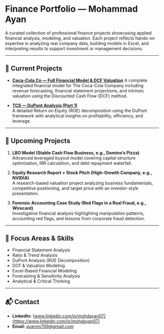 # Finance Portfolio — Mohammad Ayan

A curated collection of professional finance projects showcasing applied financial analysis, modeling, and valuation. Each project reflects hands-on expertise in analyzing real company data, building models in Excel, and interpreting results to support investment or management decisions.

---

## 📂 Current Projects

- [**Coca-Cola Co — Full Financial Model & DCF Valuation**](CocaCola-Financial-Model/CocaCola-Financial-Model-and-DCF.pdf)
  A complete integrated financial model for The Coca-Cola Company including revenue forecasting, financial statement projections, and intrinsic valuation using the Discounted Cash Flow (DCF) method.

- [**TCS — DuPont Analysis (Part 1)**](DuPont-TCS-Part1/TCS-DuPont-Analysis-Part1.pdf)  
  A detailed Return on Equity (ROE) decomposition using the DuPont framework with analytical insights on profitability, efficiency, and leverage.

---

## 🚧 Upcoming Projects

1. **LBO Model (Stable Cash Flow Business, e.g., Domino’s Pizza)**  
   Advanced leveraged buyout model covering capital structure optimization, IRR calculation, and debt repayment waterfall.  

2. **Equity Research Report + Stock Pitch (High-Growth Company, e.g., NVIDIA)**  
   A research-based valuation project analyzing business fundamentals, competitive positioning, and target price with an investor-style presentation.  

3. **Forensic Accounting Case Study (Red Flags in a Real Fraud, e.g., Wirecard)**  
   Investigative financial analysis highlighting manipulation patterns, accounting red flags, and lessons from corporate fraud detection.

---

## 🎯 Focus Areas & Skills

- Financial Statement Analysis  
- Ratio & Trend Analysis  
- DuPont Analysis (ROE Decomposition)  
- DCF & Valuation Modeling  
- Excel-Based Financial Modeling  
- Forecasting & Sensitivity Analysis  
- Analytical & Critical Thinking  

---

## 📬 Contact

- **LinkedIn:** [www.linkedin.com/in/mohdayan07](https://www.linkedin.com/in/mohdayan07)  
- **Email:** ayannn709@gmail.com  

